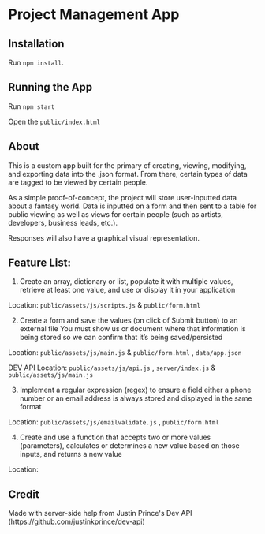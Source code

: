 
# Project Management App

## Installation

Run `npm install`.

## Running the App

Run `npm start`

Open the `public/index.html`

## About

This is a custom app built for the primary of creating, viewing, modifying, and exporting data into the .json format. From there, certain types of data are tagged to be viewed by certain people. 

As a simple proof-of-concept, the project will store user-inputted data about a fantasy world. Data is inputted on a form and then sent to a table for public viewing as well as views for certain people (such as artists, developers, business leads, etc.).

Responses will also have a graphical visual representation.

## Feature List:

1. Create an array, dictionary or list, populate it with multiple values, retrieve at least one value, and use or display it in your application

Location: ` public/assets/js/scripts.js ` & ` public/form.html `

2. Create a form and save the values (on click of Submit button) to an external file 
You must show us or document where that information is being stored so we can confirm that it’s being saved/persisted

Location: ` public/assets/js/main.js ` & ` public/form.html ` , ` data/app.json `

DEV API Location: `public/assets/js/api.js` , `server/index.js` & `public/assets/js/main.js `

3. Implement a regular expression (regex) to ensure a field either a phone number or an email address is always stored and displayed in the same format

Location: ` public/assets/js/emailvalidate.js ` , `public/form.html `

4. Create and use a function that accepts two or more values (parameters), calculates or determines a new value based on those inputs, and returns a new value

Location: 







## Credit
Made with server-side help from Justin Prince's Dev API (https://github.com/justinkprince/dev-api)


